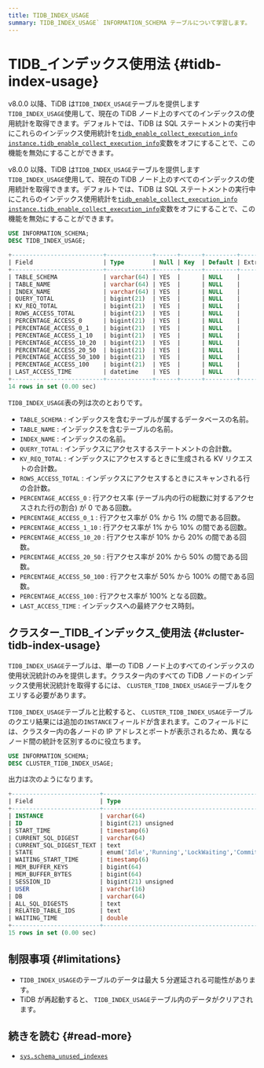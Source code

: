 ```yaml
---
title: TIDB_INDEX_USAGE
summary: TIDB_INDEX_USAGE` INFORMATION_SCHEMA テーブルについて学習します。
---
```


# TIDB_インデックス使用法 {#tidb-index-usage}

<CustomContent platform="tidb">

v8.0.0 以降、TiDB は`TIDB_INDEX_USAGE`テーブルを提供します`TIDB_INDEX_USAGE`使用して、現在の TiDB ノード上のすべてのインデックスの使用統計を取得できます。デフォルトでは、TiDB は SQL ステートメントの実行中にこれらのインデックス使用統計を[`tidb_enable_collect_execution_info`](/system-variables.md#tidb_enable_collect_execution_info) [`instance.tidb_enable_collect_execution_info`](/tidb-configuration-file.md#tidb_enable_collect_execution_info)変数をオフにすることで、この機能を無効にすることができます。

</CustomContent>

<CustomContent platform="tidb-cloud">

v8.0.0 以降、TiDB は`TIDB_INDEX_USAGE`テーブルを提供します`TIDB_INDEX_USAGE`使用して、現在の TiDB ノード上のすべてのインデックスの使用統計を取得できます。デフォルトでは、TiDB は SQL ステートメントの実行中にこれらのインデックス使用統計を[`tidb_enable_collect_execution_info`](/system-variables.md#tidb_enable_collect_execution_info) [`instance.tidb_enable_collect_execution_info`](https://docs.pingcap.com/tidb/v8.0/tidb-configuration-file#tidb_enable_collect_execution_info)変数をオフにすることで、この機能を無効にすることができます。

</CustomContent>

```sql
USE INFORMATION_SCHEMA;
DESC TIDB_INDEX_USAGE;
```

```sql
+--------------------------+-------------+------+------+---------+-------+
| Field                    | Type        | Null | Key  | Default | Extra |
+--------------------------+-------------+------+------+---------+-------+
| TABLE_SCHEMA             | varchar(64) | YES  |      | NULL    |       |
| TABLE_NAME               | varchar(64) | YES  |      | NULL    |       |
| INDEX_NAME               | varchar(64) | YES  |      | NULL    |       |
| QUERY_TOTAL              | bigint(21)  | YES  |      | NULL    |       |
| KV_REQ_TOTAL             | bigint(21)  | YES  |      | NULL    |       |
| ROWS_ACCESS_TOTAL        | bigint(21)  | YES  |      | NULL    |       |
| PERCENTAGE_ACCESS_0      | bigint(21)  | YES  |      | NULL    |       |
| PERCENTAGE_ACCESS_0_1    | bigint(21)  | YES  |      | NULL    |       |
| PERCENTAGE_ACCESS_1_10   | bigint(21)  | YES  |      | NULL    |       |
| PERCENTAGE_ACCESS_10_20  | bigint(21)  | YES  |      | NULL    |       |
| PERCENTAGE_ACCESS_20_50  | bigint(21)  | YES  |      | NULL    |       |
| PERCENTAGE_ACCESS_50_100 | bigint(21)  | YES  |      | NULL    |       |
| PERCENTAGE_ACCESS_100    | bigint(21)  | YES  |      | NULL    |       |
| LAST_ACCESS_TIME         | datetime    | YES  |      | NULL    |       |
+--------------------------+-------------+------+------+---------+-------+
14 rows in set (0.00 sec)
```

`TIDB_INDEX_USAGE`表の列は次のとおりです。

-   `TABLE_SCHEMA` : インデックスを含むテーブルが属するデータベースの名前。
-   `TABLE_NAME` : インデックスを含むテーブルの名前。
-   `INDEX_NAME` : インデックスの名前。
-   `QUERY_TOTAL` : インデックスにアクセスするステートメントの合計数。
-   `KV_REQ_TOTAL` : インデックスにアクセスするときに生成される KV リクエストの合計数。
-   `ROWS_ACCESS_TOTAL` : インデックスにアクセスするときにスキャンされる行の合計数。
-   `PERCENTAGE_ACCESS_0` : 行アクセス率 (テーブル内の行の総数に対するアクセスされた行の割合) が 0 である回数。
-   `PERCENTAGE_ACCESS_0_1` : 行アクセス率が 0% から 1% の間である回数。
-   `PERCENTAGE_ACCESS_1_10` : 行アクセス率が 1% から 10% の間である回数。
-   `PERCENTAGE_ACCESS_10_20` : 行アクセス率が 10% から 20% の間である回数。
-   `PERCENTAGE_ACCESS_20_50` : 行アクセス率が 20% から 50% の間である回数。
-   `PERCENTAGE_ACCESS_50_100` : 行アクセス率が 50% から 100% の間である回数。
-   `PERCENTAGE_ACCESS_100` : 行アクセス率が 100% となる回数。
-   `LAST_ACCESS_TIME` : インデックスへの最終アクセス時刻。

## クラスター_TIDB_インデックス_使用法 {#cluster-tidb-index-usage}

`TIDB_INDEX_USAGE`テーブルは、単一の TiDB ノード上のすべてのインデックスの使用状況統計のみを提供します。クラスター内のすべての TiDB ノードのインデックス使用状況統計を取得するには、 `CLUSTER_TIDB_INDEX_USAGE`テーブルをクエリする必要があります。

`TIDB_INDEX_USAGE`テーブルと比較すると、 `CLUSTER_TIDB_INDEX_USAGE`テーブルのクエリ結果には追加の`INSTANCE`フィールドが含まれます。このフィールドには、クラスター内の各ノードの IP アドレスとポートが表示されるため、異なるノード間の統計を区別するのに役立ちます。

```sql
USE INFORMATION_SCHEMA;
DESC CLUSTER_TIDB_INDEX_USAGE;
```

出力は次のようになります。

```sql
+-------------------------+-----------------------------------------------------------------+------+------+---------+-------+
| Field                   | Type                                                            | Null | Key  | Default | Extra |
+-------------------------+-----------------------------------------------------------------+------+------+---------+-------+
| INSTANCE                | varchar(64)                                                     | YES  |      | NULL    |       |
| ID                      | bigint(21) unsigned                                             | NO   | PRI  | NULL    |       |
| START_TIME              | timestamp(6)                                                    | YES  |      | NULL    |       |
| CURRENT_SQL_DIGEST      | varchar(64)                                                     | YES  |      | NULL    |       |
| CURRENT_SQL_DIGEST_TEXT | text                                                            | YES  |      | NULL    |       |
| STATE                   | enum('Idle','Running','LockWaiting','Committing','RollingBack') | YES  |      | NULL    |       |
| WAITING_START_TIME      | timestamp(6)                                                    | YES  |      | NULL    |       |
| MEM_BUFFER_KEYS         | bigint(64)                                                      | YES  |      | NULL    |       |
| MEM_BUFFER_BYTES        | bigint(64)                                                      | YES  |      | NULL    |       |
| SESSION_ID              | bigint(21) unsigned                                             | YES  |      | NULL    |       |
| USER                    | varchar(16)                                                     | YES  |      | NULL    |       |
| DB                      | varchar(64)                                                     | YES  |      | NULL    |       |
| ALL_SQL_DIGESTS         | text                                                            | YES  |      | NULL    |       |
| RELATED_TABLE_IDS       | text                                                            | YES  |      | NULL    |       |
| WAITING_TIME            | double                                                          | YES  |      | NULL    |       |
+-------------------------+-----------------------------------------------------------------+------+------+---------+-------+
15 rows in set (0.00 sec)
```

## 制限事項 {#limitations}

-   `TIDB_INDEX_USAGE`のテーブルのデータは最大 5 分遅延される可能性があります。
-   TiDB が再起動すると、 `TIDB_INDEX_USAGE`テーブル内のデータがクリアされます。

## 続きを読む {#read-more}

-   [`sys.schema_unused_indexes`](/sys-schema/sys-schema-unused-indexes.md)
